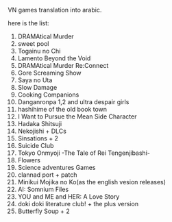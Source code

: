 VN games translation into arabic.

here is the list:
1. DRAMAtical Murder
2. sweet pool
3. Togainu no Chi
4. Lamento Beyond the Void 
5. DRAMAtical Murder Re:Connect
6. Gore Screaming Show
7. Saya no Uta 
8. Slow Damage 
9. Cooking Companions 
10. Danganronpa 1,2 and ultra despair girls 
11. hashihime of the old book town
12. I Want to Pursue the Mean Side Character
13. Hadaka Shitsuji
14. Nekojishi + DLCs 
15. Sinsations + 2
16. Suicide Club
17. Tokyo Onmyoji -The Tale of Rei Tengenjibashi-
18. Flowers
19. Science adventures Games
20. clannad port + patch
21. Minikui Mojika no Ko(as the english vesion releases)
22. AI: Somnium Files
23. YOU and ME and HER: A Love Story
24. doki doki literature club! + the plus version
25. Butterfly Soup + 2
